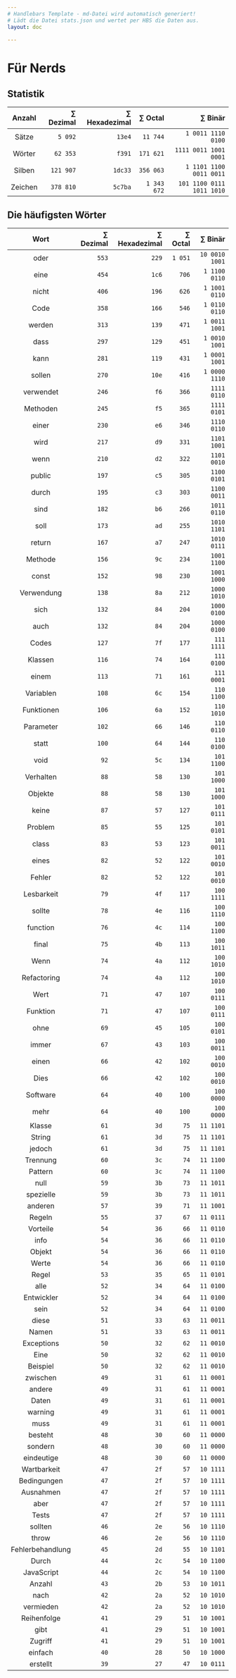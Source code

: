 ```yaml
---
# Handlebars Template - md-Datei wird automatisch generiert!
# Lädt die Datei stats.json und wertet per HBS die Daten aus.
layout: doc

---
```


# Für Nerds

## Statistik

| Anzahl | ∑ Dezimal | ∑ Hexadezimal | ∑ Octal | ∑ Binär |
|:------:|------:|------:|------:|------:|
| Sätze | `5 092` | `13e4` | `11 744` | `1 0011 1110 0100` |
| Wörter | `62 353` | `f391` | `171 621` | `1111 0011 1001 0001` |
| Silben | `121 907` | `1dc33` | `356 063` | `1 1101 1100 0011 0011` |
| Zeichen | `378 810` | `5c7ba` | `1 343 672` | `101 1100 0111 1011 1010` |

## Die häufigsten Wörter

| Wort | ∑ Dezimal | ∑ Hexadezimal | ∑ Octal | ∑ Binär |
|:----:|--------:|---------------:|---------:|---------:|
| oder | `553` | `229` | `1 051` | `10 0010 1001` |
| eine | `454` | `1c6` | `706` | `1 1100 0110` |
| nicht | `406` | `196` | `626` | `1 1001 0110` |
| Code | `358` | `166` | `546` | `1 0110 0110` |
| werden | `313` | `139` | `471` | `1 0011 1001` |
| dass | `297` | `129` | `451` | `1 0010 1001` |
| kann | `281` | `119` | `431` | `1 0001 1001` |
| sollen | `270` | `10e` | `416` | `1 0000 1110` |
| verwendet | `246` | `f6` | `366` | `1111 0110` |
| Methoden | `245` | `f5` | `365` | `1111 0101` |
| einer | `230` | `e6` | `346` | `1110 0110` |
| wird | `217` | `d9` | `331` | `1101 1001` |
| wenn | `210` | `d2` | `322` | `1101 0010` |
| public | `197` | `c5` | `305` | `1100 0101` |
| durch | `195` | `c3` | `303` | `1100 0011` |
| sind | `182` | `b6` | `266` | `1011 0110` |
| soll | `173` | `ad` | `255` | `1010 1101` |
| return | `167` | `a7` | `247` | `1010 0111` |
| Methode | `156` | `9c` | `234` | `1001 1100` |
| const | `152` | `98` | `230` | `1001 1000` |
| Verwendung | `138` | `8a` | `212` | `1000 1010` |
| sich | `132` | `84` | `204` | `1000 0100` |
| auch | `132` | `84` | `204` | `1000 0100` |
| Codes | `127` | `7f` | `177` | `111 1111` |
| Klassen | `116` | `74` | `164` | `111 0100` |
| einem | `113` | `71` | `161` | `111 0001` |
| Variablen | `108` | `6c` | `154` | `110 1100` |
| Funktionen | `106` | `6a` | `152` | `110 1010` |
| Parameter | `102` | `66` | `146` | `110 0110` |
| statt | `100` | `64` | `144` | `110 0100` |
| void | `92` | `5c` | `134` | `101 1100` |
| Verhalten | `88` | `58` | `130` | `101 1000` |
| Objekte | `88` | `58` | `130` | `101 1000` |
| keine | `87` | `57` | `127` | `101 0111` |
| Problem | `85` | `55` | `125` | `101 0101` |
| class | `83` | `53` | `123` | `101 0011` |
| eines | `82` | `52` | `122` | `101 0010` |
| Fehler | `82` | `52` | `122` | `101 0010` |
| Lesbarkeit | `79` | `4f` | `117` | `100 1111` |
| sollte | `78` | `4e` | `116` | `100 1110` |
| function | `76` | `4c` | `114` | `100 1100` |
| final | `75` | `4b` | `113` | `100 1011` |
| Wenn | `74` | `4a` | `112` | `100 1010` |
| Refactoring | `74` | `4a` | `112` | `100 1010` |
| Wert | `71` | `47` | `107` | `100 0111` |
| Funktion | `71` | `47` | `107` | `100 0111` |
| ohne | `69` | `45` | `105` | `100 0101` |
| immer | `67` | `43` | `103` | `100 0011` |
| einen | `66` | `42` | `102` | `100 0010` |
| Dies | `66` | `42` | `102` | `100 0010` |
| Software | `64` | `40` | `100` | `100 0000` |
| mehr | `64` | `40` | `100` | `100 0000` |
| Klasse | `61` | `3d` | `75` | `11 1101` |
| String | `61` | `3d` | `75` | `11 1101` |
| jedoch | `61` | `3d` | `75` | `11 1101` |
| Trennung | `60` | `3c` | `74` | `11 1100` |
| Pattern | `60` | `3c` | `74` | `11 1100` |
| null | `59` | `3b` | `73` | `11 1011` |
| spezielle | `59` | `3b` | `73` | `11 1011` |
| anderen | `57` | `39` | `71` | `11 1001` |
| Regeln | `55` | `37` | `67` | `11 0111` |
| Vorteile | `54` | `36` | `66` | `11 0110` |
| info | `54` | `36` | `66` | `11 0110` |
| Objekt | `54` | `36` | `66` | `11 0110` |
| Werte | `54` | `36` | `66` | `11 0110` |
| Regel | `53` | `35` | `65` | `11 0101` |
| alle | `52` | `34` | `64` | `11 0100` |
| Entwickler | `52` | `34` | `64` | `11 0100` |
| sein | `52` | `34` | `64` | `11 0100` |
| diese | `51` | `33` | `63` | `11 0011` |
| Namen | `51` | `33` | `63` | `11 0011` |
| Exceptions | `50` | `32` | `62` | `11 0010` |
| Eine | `50` | `32` | `62` | `11 0010` |
| Beispiel | `50` | `32` | `62` | `11 0010` |
| zwischen | `49` | `31` | `61` | `11 0001` |
| andere | `49` | `31` | `61` | `11 0001` |
| Daten | `49` | `31` | `61` | `11 0001` |
| warning | `49` | `31` | `61` | `11 0001` |
| muss | `49` | `31` | `61` | `11 0001` |
| besteht | `48` | `30` | `60` | `11 0000` |
| sondern | `48` | `30` | `60` | `11 0000` |
| eindeutige | `48` | `30` | `60` | `11 0000` |
| Wartbarkeit | `47` | `2f` | `57` | `10 1111` |
| Bedingungen | `47` | `2f` | `57` | `10 1111` |
| Ausnahmen | `47` | `2f` | `57` | `10 1111` |
| aber | `47` | `2f` | `57` | `10 1111` |
| Tests | `47` | `2f` | `57` | `10 1111` |
| sollten | `46` | `2e` | `56` | `10 1110` |
| throw | `46` | `2e` | `56` | `10 1110` |
| Fehlerbehandlung | `45` | `2d` | `55` | `10 1101` |
| Durch | `44` | `2c` | `54` | `10 1100` |
| JavaScript | `44` | `2c` | `54` | `10 1100` |
| Anzahl | `43` | `2b` | `53` | `10 1011` |
| nach | `42` | `2a` | `52` | `10 1010` |
| vermieden | `42` | `2a` | `52` | `10 1010` |
| Reihenfolge | `41` | `29` | `51` | `10 1001` |
| gibt | `41` | `29` | `51` | `10 1001` |
| Zugriff | `41` | `29` | `51` | `10 1001` |
| einfach | `40` | `28` | `50` | `10 1000` |
| erstellt | `39` | `27` | `47` | `10 0111` |
